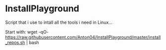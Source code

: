 # InstallPlayground
Script that i use to intall all the tools i need in Linux...

Start with:
wget -qO- https://raw.githubusercontent.com/Anton04/InstallPlayground/master/install_repos.sh | bash
